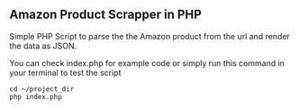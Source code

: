 ## Amazon Product Scrapper in PHP

Simple PHP Script to parse the the Amazon product from the url and render the data as JSON.

You can check index.php for example code or simply run this command in your terminal to test the script

``` 
cd ~/project_dir
php index.php 
```
